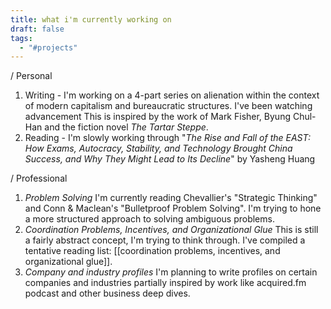 ```yaml
---
title: what i'm currently working on
draft: false
tags:
  - "#projects"
---
```


/ Personal

1. Writing - I'm working on a 4-part series on alienation within the context of modern capitalism and bureaucratic structures. I've been watching advancement This is inspired by the work of Mark Fisher, Byung Chul-Han and the fiction novel *The Tartar Steppe*. 
2. Reading - I'm slowly working through "*The Rise and Fall of the EAST: How Exams, Autocracy, Stability, and Technology Brought China Success, and Why They Might Lead to Its Decline*" by Yasheng Huang 

/ Professional

1. *Problem Solving* 
   I'm currently reading Chevallier's "Strategic Thinking" and Conn & Maclean's "Bulletproof Problem Solving". I'm trying to hone a more structured approach to solving ambiguous problems.
2. *Coordination Problems, Incentives, and Organizational Glue*
   This is still a fairly abstract concept, I'm trying to think through. I've compiled a tentative reading list: [[coordination problems, incentives, and organizational glue]]. 
3. *Company and industry profiles*
   I'm planning to write profiles on certain companies and industries partially inspired by work like acquired.fm podcast and other business deep dives.
